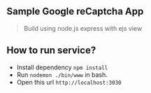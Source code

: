 ## Sample Google reCaptcha App

> Build using node.js express with ejs view

## How to run service?
- Install dependency `npm install`
- Run `nodemon ./bin/www` in bash.
- Open this url `http://localhost:3030`